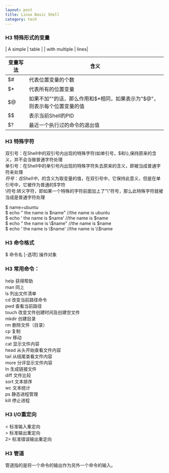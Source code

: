 ```yaml
---
layout: post
title: Linux Basic Shell
category: tech
---
```

### H3 特殊形式的变量

| A simple | table |
| with multiple | lines|


| 变量写法 | 含义 |  
|---|-----|  
| $#  | 代表位置变量的个数   |  
| $*  | 代表所有的位置变量    |  
| $@  | 如果不加""的话，那么作用和$*相同，如果表示为"$@"，则表示每个位置变量的值    |  
| $$  | 表示当前Shell的PID    |  
| $?  | 最近一个执行过的命令的退出值    |  

### H3 特殊字符
双引号：在Shell中的双引号内出现的特殊字符(如单引号，$和\\),保持原来的含义，并不会当做普通字符处理  
单引号：在Shell中的单引号内出现的特殊字符失去原来的含义，即被当成普通字符来处理  
$符号：在Shell中，$的含义为取变量的值，在双引号中，它保持此意义，但是在单引号中，它被作为普通的$字符  
\\符号:转义字符，即如果一个特殊的字符前面加上了"\\"符号，那么此特殊字符就被当成是普通字符处理  

$ name=ubuntu  
$ echo " the name is $name"    //the name is ubuntu  
$ echo ' the name is $name'    //the name is $name  
$ echo " the name is \\$name"    //the name is $name  
$ echo ' the name is \\$name'    //the name is \\$name  

### H3 命令格式
$ 命令名 [-选项] 操作对象  

### H3 常用命令：
help 获得帮助  
man 同上  
ls  列出文件清单  
cd  改变当前路径命令  
pwd 查看当前路径  
touch 改变文件创建时间及创建空文件  
mkdir 创建目录  
rm  删除文件（目录）  
cp  复制  
mv  移动  
cat 显示文件内容  
head  从头开始查看文件内容  
tail  从结尾查看文件内容  
more  分评显示文件内容  
ln  生成链接文件  
diff  文件比较  
sort  文本排序  
wc  文本统计  
ps  静态进程管理  
kill  停止进程  


### H3 I/O重定向  
< 标准输入重定向  
\> 标准输出重定向  
2> 标准错误输出重定向  


### H3 管道
管道指的是将一个命令的输出作为另外一个命令的输入。  
